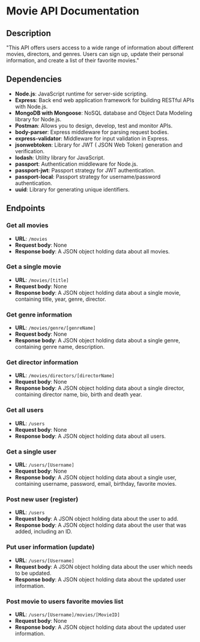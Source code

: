 # Movie API Documentation

## Description
"This API offers users access to a wide range of information about different movies, directors, and genres. Users can sign up, update their personal information, and create a list of their favorite movies."

## Dependencies
* **Node.js**: JavaScript runtime for server-side scripting.
* **Express**: Back end web application framework for building RESTful APIs with Node.js.
* **MongoDB with Mongoose**: NoSQL database and Object Data Modeling library for Node.js.
* **Postman**: Allows you to design, develop, test and monitor APIs.
* **body-parser**: Express middleware for parsing request bodies.
* **express-validator**: Middleware for input validation in Express.
* **jsonwebtoken**: Library for JWT ( JSON Web Token) generation and verification.
* **lodash**: Utility library for JavaScript.
* **passport**: Authentication middleware for Node.js.
* **passport-jwt**: Passport strategy for JWT authentication.
* **passport-local**: Passport strategy for username/password authentication.
* **uuid**: Library for generating unique identifiers.

## Endpoints
### Get all movies
* **URL**: `/movies`
* **Request body**: None
* **Response body**: A JSON object holding data about all movies.

### Get a single movie
* **URL**: `/movies/[title]`
* **Request body**: None
* **Response body**: A JSON object holding data about a single movie, containing title, year, genre, director.

### Get genre information
* **URL**: `/movies/genre/[genreName]`
* **Request body**: None
* **Response body**: A JSON object holding data about a single genre, containing genre name, description.

### Get director information
* **URL**: `/movies/directors/[directorName]`
* **Request body**: None
* **Response body**: 	A JSON object holding data about a single director, containing director name, bio, birth and death year.

### Get all users
* **URL**: `/users`
* **Request body**: None
* **Response body**: A JSON object holding data about all users.

### Get a single user
* **URL**: `/users/[Username]`
* **Request body**: None
* **Response body**: 	A JSON object holding data about a single user, containing username, password, email, birthday, favorite movies.

### Post new user (register)
* **URL**: `/users`
* **Request body**: A JSON object holding data about the user to add.
* **Response body**: A JSON object holding data about the user that was added, including an ID.

### Put user information (update)
* **URL**: `/users/[Username]`
* **Request body**: A JSON object holding data about the user which needs to be updated.
* **Response body**: A JSON object holding data about the updated user information.

### Post movie to users favorite movies list
* **URL**: `/users/[Username]/movies/[MovieID]`
* **Request body**: None
* **Response body**: A JSON object holding data about the updated user information.
